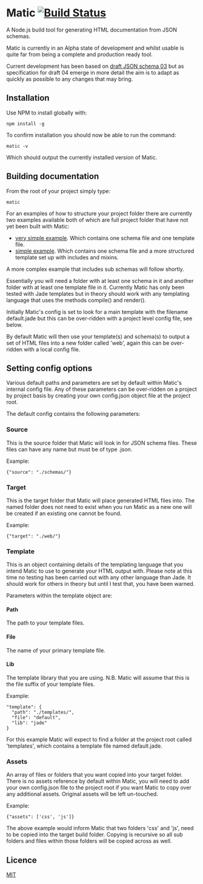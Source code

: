 # Matic [![Build Status](https://secure.travis-ci.org/mattyod/matic.png?branch=master)](http://travis-ci.org/mattyod/matic)
A Node.js build tool for generating HTML documentation from JSON schemas.

Matic is currently in an Alpha state of development and whilst usable is quite far from being a complete and production ready tool.

Current development has been based on [draft JSON schema 03](http://tools.ietf.org/html/draft-zyp-json-schema-03) but as specification for draft 04 emerge in more detail the aim is to adapt as quickly as possible to any changes that may bring.

## Installation
Use NPM to install globally with:

    npm install -g

To confirm installation you should now be able to run the command:

    matic -v

Which should output the currently installed version of Matic.

## Building documentation
From the root of your project simply type:

    matic

For an examples of how to structure your project folder there are currently two examples available both of which are full project folder that have not yet been built with Matic: 

  * [very simple example](https://github.com/mattyod/matic-very-simple-example). Which contains one schema file and one template file.
  * [simple example](https://github.com/mattyod/matic-simple-example). Which contains one schema file and a more structured template set up with includes and mixins.

A more complex example that includes sub schemas will follow shortly.

Essentially you will need a folder with at least one schema in it and another folder with at least one template file in it. Currently Matic has only been tested with Jade templates but in theory should work with any templating language that uses the methods compile() and render().

Initially Matic's config is set to look for a main template with the filename default.jade but this can be over-ridden with a project level config file, see below.

By default Matic will then use your template(s) and schema(s) to output a set of HTML files into a new folder called 'web', again this can be over-ridden with a local config file.

## Setting config options
Various default paths and parameters are set by default within Matic's internal config file. Any of these parameters can be over-ridden on a project by project basis by creating your own config.json object file at the project root.

The default config contains the following parameters:

### Source
This is the source folder that Matic will look in for JSON schema files. These files can have any name but must be of type .json.

Example:

    {"source": "./schemas/"}

### Target
This is the target folder that Matic will place generated HTML files into. The named folder does not need to exist when you run Matic as a new one will be created if an existing one cannot be found.

Example:

    {"target": "./web/"}

### Template
This is an object containing details of the templating language that you intend Matic to use to generate your HTML output with. Please note at this time no testing has been carried out with any other language than Jade. It should work for others in theory but until I test that, you have been warned.

Parameters within the template object are:

#### Path
The path to your template files.

#### File
The name of your primary template file.

#### Lib
The template library that you are using. N.B. Matic will assume that this is the file suffix of your template files.

Example:

    "template": {
      "path": "./templates/",
      "file": "default",
      "lib": "jade"
    }

For this example Matic will expect to find a folder at the project root called 'templates', which contains a template file named default.jade.

### Assets
An array of files or folders that you want copied into your target folder. There is no assets reference by default within Matic, you will need to add your own config.json file to the project root if you want Matic to copy over any additional assets. Original assets will be left un-touched.

Example:

    {"assets": ['css', 'js']}

The above example would inform Matic that two folders 'css' and 'js', need to be copied into the target build folder. Copying is recursive so all sub folders and files within those folders will be copied across as well.

## Licence

[MIT](https://github.com/mattyod/matics/blob/master/LICENSE)